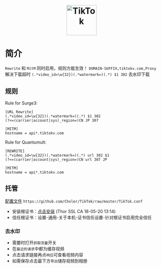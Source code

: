 <h1 align="center">
  <img src="https://i.loli.net/2019/01/06/5c315fe70c2b7.jpg" alt="TikTok" width="99">
</h1>

# 简介
`Rewrite` 和 `MitM` 同时启用，规则方能生效！
`DOMAIN-SUFFIX,tiktokv.com,Proxy` 解决下载超时
`(.*video_id=\w{32})(.*watermark=)(.*) $1 302` 去水印下载

## 规则
Rule for Surge3:
```
[URL Rewrite]
(.*video_id=\w{32})(.*watermark=)(.*) $1 302
(?<=(carrier|account|sys)_region=)CN JP 307

[MITM]
hostname = api*.tiktokv.com
```

Rule for Quantumult:
```
[REWRITE]
(.*video_id=\w{32})(.*watermark=)(.*) url 302 $1
(?<=(carrier|account|sys)_region=)CN url 307 JP

[MITM]
hostname = api*.tiktokv.com
```

## 托管
[配置文件](https://github.com/Choler/TikTok/raw/master/TikTok.conf) `https://github.com/Choler/TikTok/raw/master/TikTok.conf`   

* 安装根证书：[点击安装](https://raw.githubusercontent.com/Choler/TikTok/master/Thor%20SSL%20CA.cer) (Thor SSL CA 18-05-20 13:14)
* 信任根证书：设置-通用-关于本机-证书信任设置-针对根证书启用完全信任

### 去水印
* 需要时打开`抓取流量`开关
* 在`最近的请求`中都为缓存视频
* 点击请求链接再点`响应`可查看视频内容
* 如需保存点击最下方`导出`储存视频到相册
